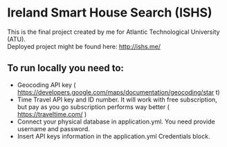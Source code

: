 # Ireland Smart House Search (ISHS)

This is the final project created by me for Atlantic Technological University (ATU).  
Deployed project might be found here: http://ishs.me/ 

## To run locally you need to:

- Geocoding API key ( https://developers.google.com/maps/documentation/geocoding/star t)
- Time Travel API key and ID number. It will work with free subscription, but pay as you go subscription performs way better ( https://traveltime.com/ )
- Connect your physical database in application.yml. You need provide username and password. 
- Insert API keys information in the application.yml Credentials block.
